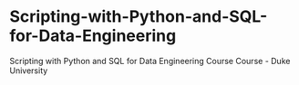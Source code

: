 # Scripting-with-Python-and-SQL-for-Data-Engineering
Scripting with Python and SQL for Data Engineering Course Course - Duke University
